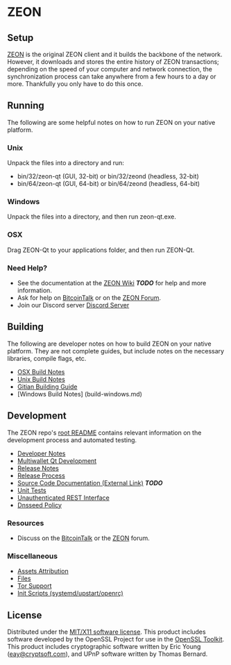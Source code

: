 ZEON
=====================

Setup
---------------------
[ZEON](http://zeon.io/wallet) is the original ZEON client and it builds the backbone of the network. However, it downloads and stores the entire history of ZEON transactions; depending on the speed of your computer and network connection, the synchronization process can take anywhere from a few hours to a day or more. Thankfully you only have to do this once.

Running
---------------------
The following are some helpful notes on how to run ZEON on your native platform.

### Unix

Unpack the files into a directory and run:

- bin/32/zeon-qt (GUI, 32-bit) or bin/32/zeond (headless, 32-bit)
- bin/64/zeon-qt (GUI, 64-bit) or bin/64/zeond (headless, 64-bit)

### Windows

Unpack the files into a directory, and then run zeon-qt.exe.

### OSX

Drag ZEON-Qt to your applications folder, and then run ZEON-Qt.

### Need Help?

* See the documentation at the [ZEON Wiki](https://en.zeon.io/wiki/Main_Page) ***TODO***
for help and more information.
* Ask for help on [BitcoinTalk](https://bitcointalk.org) or on the [ZEON Forum](http://forum.zeon.io/).
* Join our Discord server [Discord Server](https://discord.gg/S9adMgS)

Building
---------------------
The following are developer notes on how to build ZEON on your native platform. They are not complete guides, but include notes on the necessary libraries, compile flags, etc.

- [OSX Build Notes](build-osx.md)
- [Unix Build Notes](build-unix.md)
- [Gitian Building Guide](gitian-building.md)
- [Windows Build Notes] (build-windows.md)

Development
---------------------
The ZEON repo's [root README](https://github.com/ZEON-Core/ZEON/blob/master/README.md) contains relevant information on the development process and automated testing.

- [Developer Notes](developer-notes.md)
- [Multiwallet Qt Development](multiwallet-qt.md)
- [Release Notes](release-notes.md)
- [Release Process](release-process.md)
- [Source Code Documentation (External Link)](https://dev.visucore.com/bitcoin/doxygen/) ***TODO***
- [Unit Tests](unit-tests.md)
- [Unauthenticated REST Interface](REST-interface.md)
- [Dnsseed Policy](dnsseed-policy.md)


### Resources

* Discuss on the [BitcoinTalk](https://bitcointalk.org/index.php?topic=1262920.0) or the [ZEON](http://forum.zeon.io/) forum.

### Miscellaneous
- [Assets Attribution](assets-attribution.md)
- [Files](files.md)
- [Tor Support](tor.md)
- [Init Scripts (systemd/upstart/openrc)](init.md)

License
---------------------
Distributed under the [MIT/X11 software license](http://www.opensource.org/licenses/mit-license.php).
This product includes software developed by the OpenSSL Project for use in the [OpenSSL Toolkit](https://www.openssl.org/). This product includes
cryptographic software written by Eric Young ([eay@cryptsoft.com](mailto:eay@cryptsoft.com)), and UPnP software written by Thomas Bernard.
